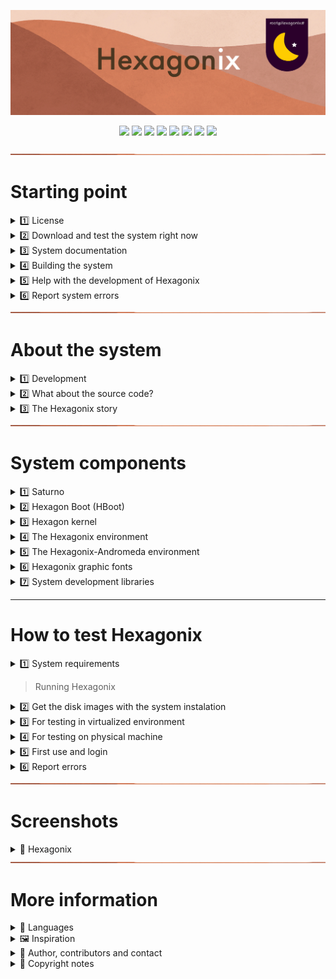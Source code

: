 <!--

Version of this file: 5.0

Copyright © 2021-2022 Felipe Miguel Nery Lunkes
All rights reserved.

-->

<p align="center">
<img src="https://github.com/hexagonix/Doc/blob/main/Img/banner.png">
</p>

<div align="center">
   
![](https://img.shields.io/github/license/hexagonix/hexagonix.svg)
![](https://img.shields.io/github/stars/hexagonix/hexagonix.svg)
![](https://img.shields.io/github/issues/hexagonix/hexagonix.svg)
![](https://img.shields.io/github/issues-closed/hexagonix/hexagonix.svg)
![](https://img.shields.io/github/issues-pr/hexagonix/hexagonix.svg)
![](https://img.shields.io/github/issues-pr-closed/hexagonix/hexagonix.svg)
![](https://img.shields.io/github/downloads/hexagonix/hexagonix/total.svg)
![](https://img.shields.io/github/release/hexagonix/hexagonix.svg)

</div>

<!-- Vai funcionar como <hr> -->

<img src="https://github.com/hexagonix/Doc/blob/main/Img/hr.png" width="100%" height="2px" />

# Starting point

<details title="License" align='left'>
<br>
<summary align='left'>1️⃣ License</summary>

<div align="justify">

Hexagonix Operating System

BSD 3-Clause License

Copyright (c) 2015-2022, Felipe Miguel Nery Lunkes <br>
All rights reserved.

Redistribution and use in source and binary forms, with or without
modification, are permitted provided that the following conditions are met:

1. Redistributions of source code must retain the above copyright notice, this
   list of conditions and the following disclaimer.

2. Redistributions in binary form must reproduce the above copyright notice,
   this list of conditions and the following disclaimer in the documentation
   and/or other materials provided with the distribution.

3. Neither the name of the copyright holder nor the names of its
   contributors may be used to endorse or promote products derived from
   this software without specific prior written permission.

THIS SOFTWARE IS PROVIDED BY THE COPYRIGHT HOLDERS AND CONTRIBUTORS "AS IS"
AND ANY EXPRESS OR IMPLIED WARRANTIES, INCLUDING, BUT NOT LIMITED TO, THE
IMPLIED WARRANTIES OF MERCHANTABILITY AND FITNESS FOR A PARTICULAR PURPOSE ARE
DISCLAIMED. IN NO EVENT SHALL THE COPYRIGHT HOLDER OR CONTRIBUTORS BE LIABLE
FOR ANY DIRECT, INDIRECT, INCIDENTAL, SPECIAL, EXEMPLARY, OR CONSEQUENTIAL
DAMAGES (INCLUDING, BUT NOT LIMITED TO, PROCUREMENT OF SUBSTITUTE GOODS OR
SERVICES; LOSS OF USE, DATA, OR PROFITS; OR BUSINESS INTERRUPTION) HOWEVER
CAUSED AND ON ANY THEORY OF LIABILITY, WHETHER IN CONTRACT, STRICT LIABILITY,
OR TORT (INCLUDING NEGLIGENCE OR OTHERWISE) ARISING IN ANY WAY OUT OF THE USE
OF THIS SOFTWARE, EVEN IF ADVISED OF THE POSSIBILITY OF SUCH DAMAGE.

</div>

</details>

<details title="Download and test the system right now" align='left'>
<br>
<summary align='left'>2️⃣ Download and test the system right now</summary>

<div align="justify">

At [`end of this file`](https://github.com/hexagonix/Doc/blob/main/Hexagonix/README.en.md#how-to-test-hexagonix) you will find a tutorial to run the Hexagonix on your computer, either in a virtualized or native version. Remember that it is necessary to have an x86 architecture computer or an emulator, if you are using a device of another architecture for testing.

You can go to the [`releases`](https://github.com/hexagonix/hexagonix/releases) session for stable system releases. You can access the Hexagonix [release announcement](REL.en.md) file. Whenever possible, get the latest release and download the available .img images or the complete package in zip format. The versions available directly in this repository are always development versions (beta and release candidate), which can also be run and are minimally functional. At the end of each development cycle, the final versions will be available in the [releases](https://github.com/hexagonix/hexagonix/releases) session.

</div>

</details>

<details title="System documentation" align='left'>
<br>
<summary align='left'>3️⃣ System documentation</summary>

* [System Documentation (under construction)](https://github.com/hexagonix/Doc)

</details>

<details title="Building the system" align='left'>
<br>
<summary align='left'>4️⃣ Building the system</summary>

* [Build the system (English)](https://github.com/hexagonix/build/blob/main/README.en.md)

</details>

<details title="Help with the development of Hexagonix" align='left'>
<br>
<summary align='left'>5️⃣ Help with the development of Hexagonix</summary>

<div align="justify">

If you have knowledge of writing x86 assembly code and would like to help develop the system, feel free to send me an email! See [here](https://github.com/hexagonix/Doc/blob/main/Hexagonix/README.en.md#author) how to contact me!

</div>

</details>

<details title="Report system errors" align='left'>
<br>
<summary align='left'>6️⃣ Report system errors</summary>

You can report system errors [here](https://github.com/hexagonix/hexagonix/issues).

</details>

<!-- Vai funcionar como <hr> -->

<img src="https://github.com/hexagonix/Doc/blob/main/Img/hr.png" width="100%" height="2px" />

# About the system

<details title="Development" align='left'>
<br>
<summary align='left'>1️⃣ Development</summary>

<div align="justify">

Hexagonix and all its components have been developed since 2015 and were written completely in `Assembly` language.

</div>

</details>

<details title="What about the source code?" align='left'>
<br>
<summary align='left'>2️⃣ What about the source code?</summary>

<div align="justify">

The project's source code has now been made publicly available. The kernel code and Unix-like utilities and Hexagonix-Andromeda applications are available, as well as the source package that makes up HBoot. Disk images with Hexagonix are now available and free to distribute. Please note the [`license`](LICENSE) available in this repository for more information. It is worth mentioning that the license of each code package that makes up the system (Hexagon, HBoot, Hexagonix utilities, Hexagonix-Andromeda utilities, fonts and other components) may vary. Each package can be released with a different license type (like GPL, MIT or BSD, for example). Keep an eye on each license in the respective repositories. Components that are not available in the official repository are still closed source, governed by a proprietary Hexagonix license, which can be found [here](https://github.com/hexagonix/Doc/blob/main/LICENSES/Hexagonix ).

</div>

</details>

<details title="The Hexagonix story" align='left'>
<br>
<summary align='left'>3️⃣ The Hexagonix story</summary>

<div align="justify">

Hexagonix started as an implementation in a structure similar to DOS-like systems, with an interpreter with built-in commands with names, syntax and results similar to a generic DOS. The command interpreter presented file manipulation and other commands internally, as in conventional DOS systems. Disk drives were also defined as letters. Later, there was a growing interest and fascination in the functioning of Unix systems and all the code was rewritten or adapted to make the System kernel a Unix-like kernel. All System components, as in DOS, were kept in a single tree until then. With Hexagonix version 1.5, codenamed "Unix-like", the kernel has been heavily modified and rewritten to fit the Unix philosophy. Changes even included the way devices were handled, writing a hardware abstraction layer managing devices as files, and adding open(), close(), write() and to read(). The Unix-based utilities were also written, removing commands from the default interpreter, which was rewritten to make way for a Unix-like shell. The internal commands were moved to the utilities, which now have a Unix-style structure and syntax. The rest of the utilities, such as mount, were written already taking advantage of the open() call, which is also used to mount volume, in addition to opening ordinary files from the volume. The open() call is also used to start other peripherals such as serial and parallel ports. The write() call also works with devices and files, as well as close(). A VFS (Virtual File System) was also introduced, which will support multiple file systems in the future and make file management transparent to the System, programmers and users. Also included are new hardware management functions and many improvements and bug fixes. The System gains new Unix utilities until the present moment. After this change in the proposal and architecture, the components were separated and allocated to specific projects. The union of these components forms the operating system. In the case of Hexagonix, we have HBoot, Hexagon, shell, Unix libraries and applications, while Hexagonix-Andromeda extends Hexagonix, incorporating other libraries and applications that use them.

</div>

</details>

<!-- Vai funcionar como <hr> -->

<img src="https://github.com/hexagonix/Doc/blob/main/Img/hr.png" width="100%" height="2px" />

# System components

<details title="Saturno" align='left'>
<br>
<summary align='left'>1️⃣ Saturno</summary>

<div align="justify">

The first component of Hexagonix is Saturno. It is responsible for taking control of the boot process performed by the BIOS/UEFI and looking in the volume for the second boot stage. For that, it implements a driver for reading a FAT16 file system. The second boot stage (see below) can implement drivers for other filesystems and is responsible for finding Hexagon, loading HBoot modules or loading a compatible DOS-like system (BETA version).

</div>

</details>

<details title="Hexagon Boot (HBoot)" align='left'>
<br>
<summary align='left'>2️⃣ Hexagon Boot (HBoot)</summary>

<div align="justify">

Hexagon Boot (HBoot) is a component designed to allow the Hexagon kernel to boot. Until then, initialization was performed by just one stage, which defined a very basic environment, loaded Hexagon into memory and immediately executed it, providing a very limited set of parameters. This is due to the fact that the code of this stage is restricted to 512 bytes, which limits the performance of several tests and data processing. With HBoot, it was possible to expand the number of tasks performed before running Hexagon, as well as the possibility to provide more information about the device and boot environment. This is particularly important to allow the creation of a device tree that Hexagon can use to decide how to handle each identified device. HBoot is able to check which disk drives are available on the machine, emit a boot tone, obtain the amount of available RAM memory installed and allow or not to proceed with the boot process according to this information. If no user interaction is detected (within 3 seconds after HBoot is started and messages are displayed to the user), HBoot will perform additional tests to verify the device's ability to run the system and will load and run Hexagon (present in a file on the volume named `HEXAGON.SIS`). After loading, HBoot transfers control to Hexagon, which is initialized and stores the data provided by HBoot in the kernel environment.

</div>

[![HBoot](https://github-readme-stats.vercel.app/api/pin/?username=Hexagonix&repo=HBoot&theme=dark)](https://github.com/hexagonix/Hboot)

### How to interact with HBoot

<div align="justify">

Interaction with HBoot takes place by pressing the `F8` key after booting and displaying messages on the screen. HBoot waits for 3 seconds for any interaction and, if none has occurred, it continues executing the boot protocol. The interaction with HBoot can be interesting to load modules in the HBoot format, provide boot parameters to Hexagon, load a DOS-type system whose files are present on the same volume or even load HAPP images from other cores (if the developer wants to use the HBoot implementation in your project). Below, see some more details of additional and diagnostic functions that can be performed via interaction with HBoot before loading Hexagonix.

<div>

<p align="center">
<img src="https://github.com/hexagonix/Doc/blob/main/Img/HBoot.png" width="600" height="500">
</p>

### Report bugs

<div align="justify">

HBoot has gained a lot of complexity since the beginning of its development in 2020. Due to this increase in code and the nature of its operation (16-bit), bugs can be found. They can be reported in the repository or by email, available at the end of this file.

</div>

</details>

<details title="Hexagon kernel" align='left'>
<br>
<summary align='left'>3️⃣ Hexagon kernel</summary>

### Which is

<div align="justify">

Hexagon is a monolithic kernel running in 32-bit protected mode, designed with the PC architecture in mind (x86). It's a kernel written from scratch, aiming for the speed and compatibility of modern hardware but also being able to run on older hardware (like a Pentium III). At the moment, it guarantees a single-user environment, despite the use of virtual terminals, and single-tasking, despite the ability to load, keep in memory and control more than one process, in an execution stack. In the future, the kernel may support running multiple processes in preemptive multitasking. Hexagon is a Unix-like kernel and tries to implement POSIX compatibility, although far from it, and forms the basis of the Hexagonix Operating System, although independent of it. It runs executable images in the HAPP format, developed exclusively for Hexagon. Hexagon also implements a very sophisticated API accessible through a system call.

</div>

<p align="center">
<img src="https://github.com/hexagonix/Doc/blob/main/Img/LogoHexagon.png" width="180" height="180">
</p>

[![Hexagon Kernel](https://github-readme-stats.vercel.app/api/pin/?username=Hexagonix&repo=Hexagon&theme=dark)](https://github.com/hexagonix/Hexagon)

### System calls

<div align="justify">

System calls are `BSD-style`, with the function number present on the stack and the parameters/arguments next to the registers. For a complete list of system calls available in the current version of the system, have a look at the Hexagon library at [libasm for fasm](https://github.com/hexagonix/lib/blob/main/fasm/hexagon.s ) or [libasm to nasm](https://github.com/hexagonix/lib/blob/main/nasm/hexagon.s).

</div>

</details>

<details title="The Hexagonix environment" align='left'>
<br>
<summary align='left'>4️⃣ The Hexagonix environment</summary>

<div align="justify">

Hexagonix implements, together with Hexagon, a series of Unix-like utilities, with functionality and syntax similar to UNIX and Unix-like systems. **Utilities such as init, login, sh, top, ps, cp, rm, cat, clear, man, among others, are included in the standard distribution of Hexagonix**. These utilities make up the Hexagonix base utilities package. The login and user-mode environment startup tools are in this package, as well as several configuration files for this environment. These utilities generally do not have a graphical interface, only a command-line interface (CLI). However, they can be requested by applications that have a graphical interface. 

</div>

[![Unix-Apps](https://github-readme-stats.vercel.app/api/pin/?username=Hexagonix&repo=unix-apps&theme=dark)](https://github.com/hexagonix/unix-apps)

### Some applications and utilities in the Hexagonix environment

<div align="justify">

Hexagonix includes many of the Unix utilities you may already be familiar with, such as:

* `init`
* `login`
* `ls`
* `cat`
* `cp`
* `rm`
* `clear`
* `top`
* `ps`
* `man`
* `su`
* `sh` (default shell)
* `uname`
* `whoami`, among others.

Some applications and utilities were developed exclusively for Hexagonix, such as:

* atop (alternate version of top)
* power (computer state control)
* fnt (Hexagonix graphic font change utility)
* hash (alternate shell)
* log (used to get internal Hexagon logs, but now deprecated)
* lshapp (gets and displays information from HAPP images)
* lshmod (gets and displays information from HBoot modules and HBoot itself)

It is worth remembering that Hexagonix utilities try to implement a POSIX interface as far as possible, similar in syntax to Unix utilities (FreeBSD and Linux used as a template).

### Third party applications available for Hexagonix

* [Flat Assembler (fasm)](https://flatassembler.net/index.php)

Hexagonix received a port of the [`fasm`](https://flatassembler.net/index.php) assembler, which was adapted for Hexagonix, allowing the user to develop applications directly on the system. This port is called `fasmX`. Changes added to the code, as well as the software license, can be found in the [fasm repository for Hexagonix](https://github.com/hexagonix/fasm). This repository is a fork of [original repository](https://github.com/tgrysztar/fasm). Added code is based on modifications made to the original code and authorial additions. This modified/authored code can be found in the repository, [clicking here](https://github.com/hexagonix/fasm/tree/master/SOURCE/HEXAGONIX). fasmX, the fasm port for Hexagonix, is always updated when new features are added to the fasm repository. To indicate that it is a stable and tested version, the fasmX version number always inherits the fasm numbering, followed by a character x (for example, the version based on fasm 1.73.30, after testing, receives the numbering 1.73.30x). You can report bugs or code generation or optimization issues in the Hexagonix version [here](https://github.com/hexagonix/fasm/issues). To report general fasm bugs, use the [official](https://github.com/tgrysztar/fasm) repository.

</div>

</details>

<details title="The Hexagonix-Andromeda environment" align='left'>
<br>
<summary align='left'>5️⃣ The Hexagonix-Andromeda environment</summary>

<div align="justify">

The Hexagonix-Andromeda environment is built on the solid foundation provided by Hexagonix, including applications and utilities that do not implement the Unix philosophy or have a very different syntax and usage than you would expect from a Unix environment. In this way, they are separated as `Andromeda apps`. Here are the System settings app, calculator, font manager, text editors and the IDE developed for Hexagonix. These utilities may or may not have a graphical interface. Together with them, the Hexagonix-Andromeda environment comprises libraries developed to allow the development of applications, such as the `Estelar` library.

</div>

[![Andromeda-Apps](https://github-readme-stats.vercel.app/api/pin/?username=Hexagonix&repo=andromeda-apps&theme=dark)](https://github.com/hexagonix/andromeda-apps)

### Some Andromeda applications and utilities

<div align="justify">

* `System Settings (config)`
* `Quartzo text editor`
* `Lyoko IDE for application development`
* `return Piano;`
* `Serial communication utility`
* `Andromeda Shell (ASH)` - A new shell for Hexagonix
* `Hexagonix calculator`
* `Font change utility`
* `Hexagonix shutdown utility`

### Third-party apps available for Hexagonix-Andromeda

There are no third-party applications available for the Hexagonix-Andromeda environment yet. If interested, you can build the first one!

</div>

</details>

<details title="Hexagonix graphic fonts" align='left'>
<br>
<summary align='left'>6️⃣ Hexagonix graphic fonts</summary>

<div align="justify">

The default installation of Hexagonix also provides a number of fonts that can be loaded by the settings application or the font utility (font manager). These files are used to change the graphical display font for Hexagonix.

Graphics mode fonts for Hexagon are developed as a bitmap in Assembly which, when compiled, generate a binary image of the font with representations of each character. The standard Hexagonix fonts have now been released as open source and are available in the [Hexagonix font repository](https://github.com/hexagonix/xfnt).

</div>

[![Hexagonix-xfnt](https://github-readme-stats.vercel.app/api/pin/?username=Hexagonix&repo=xfnt&theme=dark)](https://github.com/hexagonix/xfnt)

</details>

<details title="System development libraries" align='left'>
<br>
<summary align='left'>7️⃣ System development libraries</summary>

<div align="justify">

Hexagonix also provides functions that must be used to interact with the system environment itself. Libraries are used to access functions implemented by Hexagon or by the libraries themselves, allowing easy development of applications and utilities for both the Hexagonix and Hexagonix-Andromeda environments. The libraries implement functions for displaying text, mathematical calculations, sending messages, opening files and devices, and much more. The core library (hexagon.s) provides functions accessible to both possible distribution environments, while other libraries may be unique to the Hexagonix-Andromeda environment. These libraries include graphical functions to build interfaces in graphical mode (Hexagonix-Andromeda), as well as functions to check the currently running system version. The Hexagonix base utilities perform the Hexagon version check to see if they can be run, using the Unix utility uname or directly via a Hexagon system call.

To learn more and check each function available in the system development libraries, see the [libasm](https://github.com/hexagonix/lib) repository.

</div>

[![lib](https://github-readme-stats.vercel.app/api/pin/?username=Hexagonix&repo=lib&theme=dark)](https://github.com/hexagonix/lib)

</details>

<hr>

# How to test Hexagonix

<details title="System requirements" align='left'>
<br>
<summary align='left'>1️⃣ System requirements</summary>

<div align="justify">

Below is a list of minimum and recommended requirements for testing Hexagonix on a virtual machine or physical machine.

</div>

<details title="Minimum requeriments" align='left'>
<br>
<summary align='left'>⚠️ Minimum requeriments</summary>

* Processor: Pentium III (1999) with SSE and MMX support or newer;
* RAM memory: 32 Mb minimum (a minimum installation with 32 Mb is usually enough, in most cases);
* Hard disk: IDE or SATA hard disk with a minimum of 50 Mb;
* Necessary peripherals:
  * Serial port (1-4);
  * Parallel port (1-4);
  * PS/2 or USB keyboard;
  * VGA video card with 2 Mb of video memory (with color support).

</details>

<details title="Recommended" align='left'>
<br>
<summary align='left'>✅️ Recommended</summary>

* Processor: Pentium D or newer;
* RAM memory: 50 Mb;
* Optional peripherals:
  * PS/2 or USB mouse;
  * Video card with > 2 Mb of video memory.

</details>

</details>

> Running Hexagonix

<details title="Get the disk images with the system instalation" align='left'>
<br>
<summary align='left'>2️⃣ Get the disk images with the system instalation</summary>

<div align="justify">

To test Hexagonix, you will need one of the disk images available, as well as the [`qemu`](https://www.qemu.org) tool installed on your computer, if you want to test the system in an environment virtualized. The image can also be used for writing to a physical disk on a real machine.

To test Hexagonix, get the [`hexagonix.img`](https://github.com/hexagonix/hexagonix/blob/main/hexagonix.img).

</div>

</details>

<details title="For testing in virtualized environment" align='left'>
<br>
<summary align='left'>3️⃣ For testing in virtualized environment</summary>

<div align="justify">

First, you must install the qemu tool, which will manage the virtual machine. To do so, you can install qemu using official Linux distribution repositories or by accessing [here](https://www.qemu.org) to get installation files for Windows and macOS.

> Install on Debian, Ubuntu, Pop!_OS and derivatives

For `Ubuntu`, the following line will install qemu and all its dependencies (root privileges required):

```
sudo apt install qemu qemu-system-i386
```

> Install on Fedora, CentOS and derivatives

For `Fedora`, the following line will install qemu and all its dependencies (root privileges required):

```
sudo dnf install qemu qemu-system-i386
```

Now that you have qemu installed on your computer, you can proceed with running the system.

To run the system satisfactorily, you must provide at least 32 MB of RAM for the virtual machine. This is due to Hexagon's memory management architecture, which requires 16 MB of RAM dedicated to the kernel and at least 16 MB for allocating applications, utilities and open files. Hexagon doesn't allow less than that to run. If more memory is provided, the additional memory will always be reserved, with priority, to be made available to user processes. Normally, the command line below fulfills all requirements for running the system:

```
qemu-system-i386 -hda hexagonix.img -m 32 -soundhw pcspk --enable-kvm -serial file:"Serial.txt"
```

You can omit the -serial parameter if you want. This parameter ensures that debug output from Hexagon and applications will be directed to a file on your computer, where you can see what was sent. You can also omit the -soundhw parameter, which is responsible for directing the sound output from the virtual system to your physical computer. On some Linux systems, the above configuration may conflict with pulseaudio, and may be omitted. Remember that by omitting the parameter, system sounds will not be output to you.

Remembering that you must use a version/edition of qemu that can run software written for the x86 architecture (i386 or x86_64). To download and install qemu, click [here](https://www.qemu.org/download/).

</div>

</details>

<details title="For testing on physical machine" align='left'>
<br>
<summary align='left'>4️⃣ For testing on physical machine</summary>

<div align="justify">

You must use Linux/macOS or some tool available for Windows that allows you to burn this image to disk.

On `Linux/macOS/Unix`, use the line below:

```
dd if=hexagonix.img of=/dev/drive
```
where `drive` is the desired device (usually `sdb` or `sdc` for USB devices and `hda`, `hdb`, `sda` or `sdb` for hard/solid state drives). Restart your computer and test the system. It is worth remembering that secure boot mode is not supported, and booting is only supported in BIOS or UEFI legacy BIOS mode.

Note that system performance may vary depending on the machine being tested. Added to this is the fact that the latest versions of the system have not been or are being tested directly on the physical machine, as the main operating system. If any problem occurs when running Hexagonix on a physical machine, please report the detailed error [here](https://github.com/hexagonix/Distro/issues), in Portuguese or English, informing data such as device, processor, amount of RAM memory, video card (if available) and peripherals connected, as well as the device used to install the system (internal disk drive or USB removable media).

</div>

</details>

<details title="First use and login" align='left'>
<br>
<summary align='left'>5️⃣ First use and login</summary>

<div align="justify">

When starting the system, you will be asked to enter a username and password. For the first use, use

```
User: root
Password: root
```

You can add another user by changing the `USUARIO.UNX` file at the root of the disk. Remember not to remove the `root user`. This can make the system permanently inoperable.

</div>

</details>

<details title="Report errors" align='left'>
<br>
<summary align='left'>6️⃣ Report errors</summary>

<div align="justify">

You can report bugs and help develop the system. To do this, open an error notification [here](https://github.com/hexagonix/Distro/issues), informing the error as detailed as possible (such as device brand, processor, amount of RAM, video and connected peripherals, as well as the device used to install the system, such as an internal disk drive or USB removable media). Remember to inform which application the error occurred in, if the error occurs while the system is already in operation. If the problem occurs in the boot process, please report what was displayed/observed behavior of the machine.

</div>

</details>

<!-- Vai funcionar como <hr> -->

<img src="https://github.com/hexagonix/Doc/blob/main/Img/hr.png" width="100%" height="2px" />

# Screenshots

<details title="Hexagonix" align='left'>
<br>
<summary align='left'>🌙 Hexagonix</summary>

<p align="center">
<img src="https://github.com/hexagonix/Doc/blob/main/Img/Hexagonix1.png" width="500" height="400">
<img src="https://github.com/hexagonix/Doc/blob/main/Img/Hexagonix2.png" width="500" height="400">
<img src="https://github.com/hexagonix/Doc/blob/main/Img/Hexagonix3.png" width="500" height="400">
<img src="https://github.com/hexagonix/Doc/blob/main/Img/Hexagonix4.png" width="500" height="400">
<img src="https://github.com/hexagonix/Doc/blob/main/Img/Hexagonix5.png" width="500" height="400">
<img src="https://github.com/hexagonix/Doc/blob/main/Img/Hexagonix6.png" width="500" height="400">
<img src="https://github.com/hexagonix/Doc/blob/main/Img/Hexagonix7.png" width="500" height="400">
<img src="https://github.com/hexagonix/Doc/blob/main/Img/Hexagonix8.png" width="500" height="400">
<img src="https://github.com/hexagonix/Doc/blob/main/Img/Hexagonix9.png" width="500" height="400">
<img src="https://github.com/hexagonix/Doc/blob/main/Img/Hexagonix10.png" width="500" height="400">
</p>

You can see more [here](https://github.com/hexagonix/Distro/tree/main/Img).

</details>

<!-- Vai funcionar como <hr> -->

<img src="https://github.com/hexagonix/Doc/blob/main/Img/hr.png" width="100%" height="2px" />

# More information

<details title="Languages" align='left'>
<br>
<summary align='left'>🎲 Languages</summary>

<div align="justify">

At this moment, both the system and the documentation are only available in Portuguese. Documentation in English will be available soon, and there are plans to support English as a primary language possibility in addition to Portuguese (most of the work has already been done).

</div>

</details>

<details title="Inspiration" align='left'>
<br>
<summary align='left'>🖼 Inspiration</summary>

<div align="justify">

This project was possible and today it can see the light of day thanks to many others who have come before and contributed with design ideas and teaching how an operating system should work, even if simple. Are they:

* MS-DOS, with code available [here](https://github.com/microsoft/MS-DOS)
* [MikeOS](http://mikeos.sourceforge.net/)
* [Linux 0.1.1](https://kernel.org)
* [FreeBSD](https://www.freebsd.org/)
* [XNU/Darwin](https://github.com/apple/darwin-xnu)
* [LittleKernel](https://github.com/littlekernel/lk)
* [Google Fuchsia](https://fuchsia.googlesource.com/fuchsia/)

In addition, other projects helped in the development of Hexagonix, either by providing new design ideas that go beyond the traditional organization of an operating system, or providing well-documented code that allowed us to understand how certain parts of an operating system work, or contributing with code examples that later came to inspire functions that were written exclusively for Hexagonix (mainly the kernel code). Despite not having been copied and reused in the system, the code of these public domain projects made it possible to understand the operation of certain computer components, opening doors for copyright codes to be written based on the study of the code of these projects. It is worth mentioning that the projects below were released by their original developers in the public domain. Are they:

* [Snowdrop OS](http://www.sebastianmihai.com/snowdrop/), which inspired me to write various hardware control routines and other 16-bit functions available in HBoot. The code for this system has been released into the public domain.
* [Alotware](https://github.com/0x5CE/alotware), which inspired me to create the process management functions in early versions of Hexagon (now rewritten numerous times). The code for this system has been released into the public domain.

</div>

</details>

<details title="Author, contributors and contact" align='left'>
<br>
<summary align='left'>👥️️ Author, contributors and contact</summary>

## Author

* [Felipe Miguel Nery Lunkes](https://github.com/felipeldev)

Feel free to contact me, report bugs or be interested in participating in the project.

## Contributors

* [Felipe Miguel Nery Lunkes](https://github.com/felipeldev)

## Email

* hexagonixdev@gmail.com (PT/EN)

## Social networks

* [Felipe Miguel Nery Lunkes](https://twitter.com/felipeldev) (Twitter)

</details>

<details title="Copyright notes" align='left'>
<br>
<summary align='left'>📝 Copyright notes</summary>

<div align="justify">

Hexagonix was developed from scratch by [Felipe Lunkes](https://github.com/felipenlunkes).

Read the license for more information on copyright, code ownership, and redistribution that apply only to files available in this repository (does not apply to the set of data and source code files that make up Hexagonix) . It is worth mentioning that the code of the system components is being released little by little and that each package can be released with a different license. Always keep an eye on the `LICENSE` file available in each repository to be aware of legal rights and obligations.

</div>

</details>

[^1]: You can get more information about the relationship between Darwin and macOS [here](https://en.wikipedia.org/wiki/Darwin_(operating_system)).
[^2]: You can find the project page [here](https://www.freedos.org/).
[^3]: Booting in DOS mode was possible after searching the FreeDOS documentation, especially the "SYS.C" file (which can be found [here](http://www.ibiblio.org/pub/micro/pc-stuff/freedos/files/dos/sys/2043/), which indicates in which thread the kernel expects to be loaded and which parameters are needed to boot the kernel correctly. Each DOS system has a preferred loading segment and this loading of other DOS editions can be implemented in the future with the help of new HBoot modules (in case of a proprietary system, the user must have a license). All the code for loading the kernel was developed from scratch and not based on any existing ones (the implementation of HBoot and modDOS, which are original, is done in Assembly, while the FreeDOS loading code is developed in C). The original implementation of modDOS code and other modules for DOS systems also frees the implementation from any legal problems.
[^4]: HBoot's DOS compatibility mode (modDOS) boot can be useful for running volume error checking, volume defrag, partitioning and other diagnostic as well as development tools such as compilers and assemblers which are not supported by Hexagonix (the 16-bit tools for example).
[^5]: Supports open(), close(), read() and write() calls, at least in concept. System calls are always BSD-style, with a function number on the stack and parameters in the registers.
